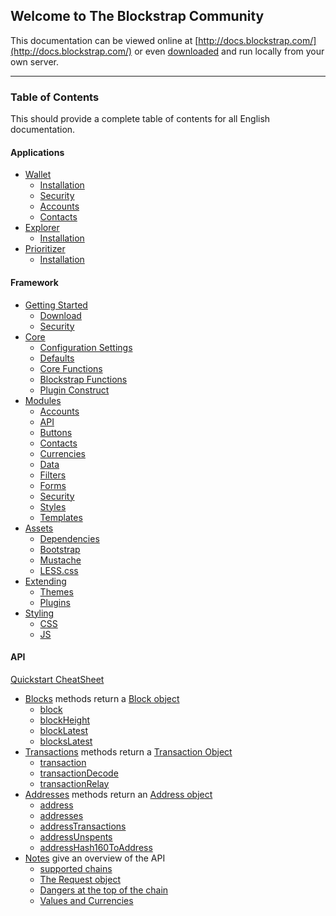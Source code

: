 ## Welcome to The Blockstrap Community

This documentation can be viewed online at [http://docs.blockstrap.com/](http://docs.blockstrap.com/) or even [downloaded](https://github.com/blockstrap/docs/) and run locally from your own server.

---------------------

### Table of Contents

This should provide a complete table of contents for all English documentation.

#### Applications

* [Wallet](applications/wallet/)
    * [Installation](applications/wallet/installation/)
    * [Security](applications/wallet/security/)
    * [Accounts](applications/wallet/accounts/)
    * [Contacts](applications/wallet/contacts/)
* [Explorer](applications/explorer/)
    * [Installation](applications/explorer/installation/)
* [Prioritizer](applications/prioritizer/)
    * [Installation](applications/prioritizer/installation/)

#### Framework

* [Getting Started](framework/started/)
    * [Download](framework/started/download/)
    * [Security](framework/started/security/)
* [Core](framework/core/)
    * [Configuration Settings](framework/core/configuration/)
    * [Defaults](framework/core/defaults/)
    * [Core Functions](framework/core/core-functions/)
    * [Blockstrap Functions](framework/core/blockstrap-functions/)
    * [Plugin Construct](framework/core/construct/)
* [Modules](framework/modules/)
    * [Accounts](framework/modules/accounts/)
    * [API](framework/modules/api/)
    * [Buttons](framework/modules/buttons/)
    * [Contacts](framework/modules/contacts/)
    * [Currencies](framework/modules/currencies/)
    * [Data](framework/modules/data/)
    * [Filters](framework/modules/filters/)
    * [Forms](framework/modules/forms/)
    * [Security](framework/modules/security/)
    * [Styles](framework/modules/styles/)
    * [Templates](framework/modules/templates/)
* [Assets](framework/assets/)
    * [Dependencies](framework/assets/dependencies/)
    * [Bootstrap](framework/assets/bootstrap/)
    * [Mustache](framework/assets/mustache/)
    * [LESS.css](framework/assets/less/)
* [Extending](framework/extending/)
    * [Themes](framework/extending/themes/)
    * [Plugins](framework/extending/plugins/)
* [Styling](framework/styling/)
    * [CSS](framework/styling/css/)
    * [JS](framework/styling/js/)

#### API
[Quickstart CheatSheet](v0/notes/atAGlance)


* [Blocks](v0/blocks) methods return a [Block object](v0/blocks/blockobject/)
  * [block](v0/blocks/block/)
  * [blockHeight](v0/blocks/blockHeight/)
  * [blockLatest](v0/blocks/blockLatest/)
  * [blocksLatest](v0/blocks/blocksLatest/)
* [Transactions](v0/transactions/) methods return a [Transaction Object](v0/transactions/transactionobject/)
  * [transaction](v0/transactions/transaction/)
  * [transactionDecode](v0/transactions/transactionDecode/)
  * [transactionRelay](v0/transactions/transactionRelay/)
* [Addresses](v0/addresses/) methods return an [Address object](v0/addresses/addressobject/)
  * [address](v0/addresses/address/)
  * [addresses](v0/addresses/addresses/)
  * [addressTransactions](v0/addresses/addressTransactions/)
  * [addressUnspents](v0/addresses/addressUnspents/)
  * [addressHash160ToAddress](v0/addresses/addressHash160ToAddress/)
* [Notes](v0/notes) give an overview of the API
  * [supported chains](v0/notes/chains/)
  * [The Request object](v0/notes/requestobject/)
  * [Dangers at the top of the chain](v0/notes/topOfTheChain/)
  * [Values and Currencies](v0/notes/valuesAndCurrencies/)